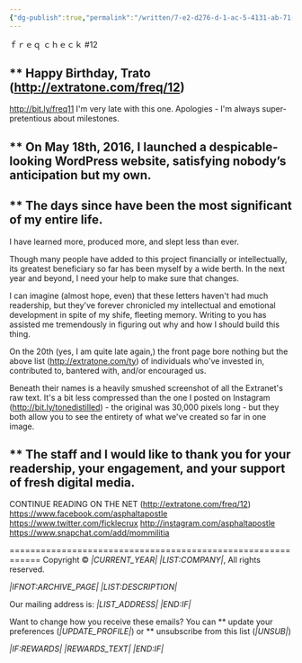 ```yaml
---
{"dg-publish":true,"permalink":"/written/7-e2-d276-d-1-ac-5-4131-ab-71-e07-ce-9-c7093-d/","dgHomeLink":true,"dgPassFrontmatter":false}
---
```


ｆｒｅｑ ｃｈｅｃｋ
#12


** Happy Birthday, Trato (http://extratone.com/freq/12)
------------------------------------------------------------
http://bit.ly/freq11
I'm very late with this one. Apologies - I'm always super-pretentious about milestones.


** On May 18th, 2016, I launched a despicable-looking WordPress website, satisfying nobody’s anticipation but my own.
------------------------------------------------------------


** The days since have been the most significant of my entire life.
------------------------------------------------------------
I have learned more, produced more, and slept less than ever.

Though many people have added to this project financially or intellectually, its greatest beneficiary so far has been myself by a wide berth. In the next year and beyond, I need your help to make sure that changes.

I can imagine (almost hope, even) that these letters haven't had much readership, but they've forever chronicled my intellectual and emotional development in spite of my shife, fleeting memory. Writing to you has assisted me tremendously in figuring out why and how I should build this thing.

On the 20th (yes, I am quite late again,) the front page bore nothing but the above list (http://extratone.com/ty) of individuals who've invested in, contributed to, bantered with, and/or encouraged us.

Beneath their names is a heavily smushed screenshot of all the Extranet's raw text. It's a bit less compressed than the one I posted on Instagram (http://bit.ly/tonedistilled) - the original was 30,000 pixels long - but they both allow you to see the entirety of what we've created so far in one image.


** The staff and I would like to thank you for your readership, your engagement, and your support of fresh digital media.
------------------------------------------------------------
CONTINUE READING ON THE NET (http://extratone.com/freq/12)
https://www.facebook.com/asphaltapostle
https://www.twitter.com/ficklecrux
http://instagram.com/asphaltapostle
https://www.snapchat.com/add/mommilitia

============================================================
Copyright © *|CURRENT_YEAR|* *|LIST:COMPANY|*, All rights reserved.

*|IFNOT:ARCHIVE_PAGE|* *|LIST:DESCRIPTION|*

Our mailing address is:
*|LIST_ADDRESS|* *|END:IF|*

Want to change how you receive these emails?
You can ** update your preferences (*|UPDATE_PROFILE|*)
or ** unsubscribe from this list (*|UNSUB|*)

*|IF:REWARDS|* *|REWARDS_TEXT|* *|END:IF|*